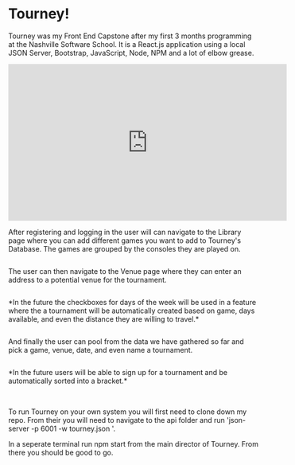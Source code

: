 <h1>Tourney!</h1>
<p>Tourney was my Front End Capstone after my first 3 months programming at the Nashville Software School.  It is a React.js application using a local JSON Server, Bootstrap, JavaScript, Node, NPM and a lot of elbow grease.</p>
<iframe width="560" height="315" src="https://www.youtube.com/embed/SOESfYkISAs" frameborder="0" allow="accelerometer; autoplay; encrypted-media; gyroscope; picture-in-picture" allowfullscreen></iframe>
<br/>
<img></img>
<p>After registering and logging in the user will can navigate to the Library page where you can add different games you want to add to Tourney's Database.  The games are grouped by the consoles they are played on.</p>
<img>
<p>The user can then navigate to the Venue page where they can enter an address to a potential venue for the tournament.<p>
 <img>
<p>*In the future the checkboxes for days of the week will be used in a feature where the a tournament will be automatically created based on game, days available, and even the distance they are willing to travel.*</p>

<img>
<p>And finally the user can pool from the data we have gathered so far and pick a game, venue, date, and even name a tournament.</p>
<img>
<p>*In the future users will be able to sign up for a tournament and be automatically sorted into a bracket.*</p>
<br/>
<p>To run Tourney on your own system you will first need to clone down my repo.  From their you will need to navigate to the api folder and run 'json-server -p 6001 -w tourney.json '.</p>
<p>In a seperate terminal run npm start from the main director of Tourney.  From there you should be good to go.</p>

